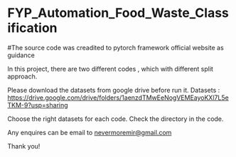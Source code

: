 # FYP_Automation_Food_Waste_Classification
#The source code was creadited to pytorch framework official website as guidance

In this project, there are two different codes , which with different split approach.

Please download the datasets from google drive before run it.
Datasets : https://drive.google.com/drive/folders/1aenzdTMwEeNogVEMEayoKXl7L5eTKM-9?usp=sharing

Choose the right datasets for each code.
Check the directory in the code. 

Any enquires can be email to nevermoremir@gmail.com

Thank you!
